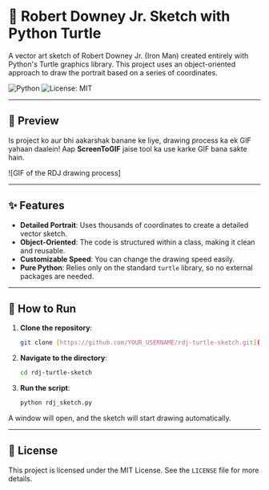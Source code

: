 # 🎨 Robert Downey Jr. Sketch with Python Turtle

A vector art sketch of Robert Downey Jr. (Iron Man) created entirely with Python's Turtle graphics library. This project uses an object-oriented approach to draw the portrait based on a series of coordinates.

![Python](https://img.shields.io/badge/Python-3.x-blue.svg)
![License: MIT](https://img.shields.io/badge/License-MIT-green.svg)

---

## 🌟 Preview

Is project ko aur bhi aakarshak banane ke liye, drawing process ka ek GIF yahaan daalein! Aap **ScreenToGIF** jaise tool ka use karke GIF bana sakte hain.

![GIF of the RDJ drawing process]

---

## ✨ Features

- **Detailed Portrait**: Uses thousands of coordinates to create a detailed vector sketch.
- **Object-Oriented**: The code is structured within a class, making it clean and reusable.
- **Customizable Speed**: You can change the drawing speed easily.
- **Pure Python**: Relies only on the standard `turtle` library, so no external packages are needed.

---

## 🚀 How to Run

1.  **Clone the repository**:
    ```sh
    git clone [https://github.com/YOUR_USERNAME/rdj-turtle-sketch.git](https://github.com/CODERUDRA-X/rdj-turtle-sketch.git)
    ```
2.  **Navigate to the directory**:
    ```sh
    cd rdj-turtle-sketch
    ```
3.  **Run the script**:
    ```sh
    python rdj_sketch.py
    ```

A window will open, and the sketch will start drawing automatically.

---

## 📜 License

This project is licensed under the MIT License. See the `LICENSE` file for more details.